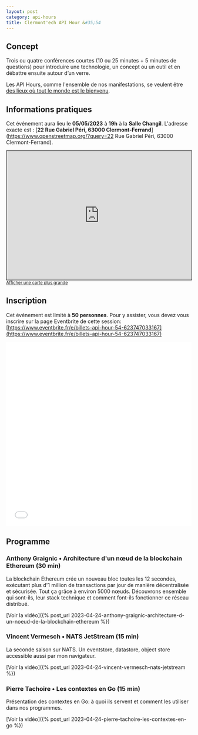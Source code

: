 ```yaml
---
layout: post
category: api-hours
title: Clermont'ech API Hour &#35;54
---
```


## Concept

Trois ou quatre conférences courtes (10 ou 25 minutes + 5 minutes de questions)
pour introduire une technologie, un concept ou un outil et en débattre ensuite
autour d’un verre.

Les API Hours, comme l'ensemble de nos manifestations, se veulent être [des
lieux où tout le monde est le bienvenu](/code-of-conduct.html).

## Informations pratiques

Cet événement aura lieu le **05/05/2023** à **19h** à la **Salle Changil**. L'adresse
exacte est : [**22 Rue Gabriel Péri, 63000 Clermont-Ferrand**](https://www.openstreetmap.org/?query=22 Rue Gabriel Péri, 63000 Clermont-Ferrand).
<iframe width="100%" height="350" frameborder="0" scrolling="no" marginheight="0" marginwidth="0" src="https://www.openstreetmap.org/export/embed.html?bbox=3.0761638283729558%2C45.77768174169662%2C3.079704344272614%2C45.779335408377236&amp;layer=mapnik" style="border: 1px solid black"></iframe><br/><small><a href="https://www.openstreetmap.org/#map=19/45.77851/3.07793">Afficher une carte plus grande</a></small>
<br/>

## Inscription

Cet événement est limité à **50 personnes**.  Pour y assister, vous devez vous
inscrire sur la page Eventbrite de cette session: [https://www.eventbrite.fr/e/billets-api-hour-54-623747033167](https://www.eventbrite.fr/e/billets-api-hour-54-623747033167)

<iframe src="//eventbrite.fr/tickets-external?eid=623747033167&ref=etckt" frameborder="0" height="500" width="100%" vspace="0" hspace="0" marginheight="5" marginwidth="5" scrolling="auto" allowtransparency="true"></iframe>

<br/>

## Programme

### Anthony Graignic • Architecture d'un nœud de la blockchain Ethereum (30 min)

La blockchain Ethereum crée un nouveau bloc toutes les 12 secondes, exécutant
plus d'1 million de transactions par jour de manière décentralisée et
sécurisée.
Tout ça grâce à environ 5000 nœuds. Découvrons ensemble qui sont-ils, leur
stack technique et comment font-ils fonctionner ce réseau distribué.

[Voir la vidéo]({% post_url 2023-04-24-anthony-graignic-architecture-d-un-noeud-de-la-blockchain-ethereum %})

### Vincent Vermesch • NATS JetStream (15 min)

La seconde saison sur NATS.
Un eventstore, datastore, object store accessible aussi par mon navigateur.

[Voir la vidéo]({% post_url 2023-04-24-vincent-vermesch-nats-jetstream %})

### Pierre Tachoire • Les contextes en Go (15 min)

Présentation des contextes en Go: à quoi ils servent et comment les utiliser
dans nos programmes.

[Voir la vidéo]({% post_url 2023-04-24-pierre-tachoire-les-contextes-en-go %})
